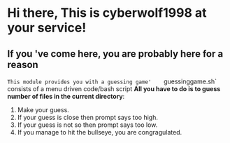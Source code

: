 
# Hi there, This is cyberwolf1998 at your service!
## If you 've come here, you are probably here for a reason
`This module provides you with a guessing game'   
`guessinggame.sh` consists of a menu driven code/bash script
**All you have to do is to guess number of files in the current directory**:
1. Make your guess.
2. If your guess is close then prompt says too high.
3. If your guess is not so then prompt says too low.
4. If you manage to hit the bullseye, you are congragulated.

